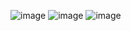 ![image](https://user-images.githubusercontent.com/110396533/185198077-30ff1d66-735d-4e1b-b374-60f4982f9129.png)
![image](https://user-images.githubusercontent.com/110396533/185198141-556c4e54-e25c-42e6-a8dc-ddd174ad0cd5.png)
![image](https://user-images.githubusercontent.com/110396533/185198190-3c7013f3-74bc-476a-aa9a-4427c926e8b9.png)
